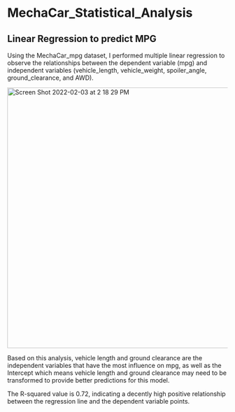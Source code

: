 # MechaCar_Statistical_Analysis

## Linear Regression to predict MPG

Using the MechaCar_mpg dataset, I performed multiple linear regression to observe the relationships between the dependent variable (mpg) and independent variables (vehicle_length, vehicle_weight, spoiler_angle, ground_clearance, and AWD). 

<img width="596" alt="Screen Shot 2022-02-03 at 2 18 29 PM" src="https://user-images.githubusercontent.com/90734050/152439664-b053ef28-5dd1-4b4e-8527-d2ffb6ab3dcb.png">

Based on this analysis, vehicle length and ground clearance are the independent variables that have the most influence on mpg, as well as the Intercept which means vehicle length and ground clearance may need to be transformed to provide better predictions for this model. 

The R-squared value is 0.72, indicating a decently high positive relationship between the regression line and the dependent variable points. 
